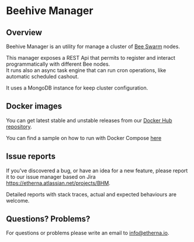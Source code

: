 Beehive Manager
===============

Overview
--------

Beehive Manager is an utility for manage a cluster of [Bee Swarm](https://github.com/ethersphere/bee) nodes.

This manager exposes a REST Api that permits to register and interact programmatically with different Bee nodes.  
It runs also an async task engine that can run cron operations, like automatic scheduled cashout.

It uses a MongoDB instance for keep cluster configuration.

Docker images
-------------

You can get latest stable and unstable releases from our [Docker Hub repository](https://hub.docker.com/r/etherna/beehive-manager).

You can find a sample on how to run with Docker Compose [here](samples/docker-beehive-sample)

Issue reports
-------------

If you've discovered a bug, or have an idea for a new feature, please report it to our issue manager based on Jira https://etherna.atlassian.net/projects/BHM.

Detailed reports with stack traces, actual and expected behaviours are welcome.

Questions? Problems?
---------------------

For questions or problems please write an email to [info@etherna.io](mailto:info@etherna.io).
